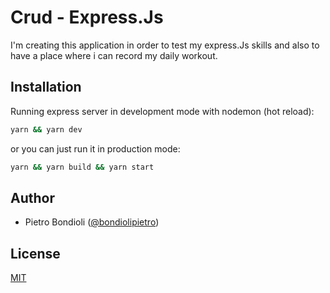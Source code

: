 # Crud - Express.Js

I'm creating this application in order to test my express.Js skills and also to have a place where i can record my daily workout.

## Installation

Running express server in development mode with nodemon (hot reload):

```bash
yarn && yarn dev
```

or you can just run it in production mode:

```bash
yarn && yarn build && yarn start
```

## Author

- Pietro Bondioli ([@bondiolipietro](https://github.com/bondiolipietro))

## License

[MIT](https://opensource.org/licenses/MIT)
